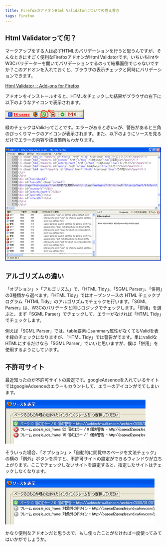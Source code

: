 ```yaml
---
title: FirefoxのアドオンHtml Validatorについての覚え書き
tags: Firefox
---
```


Html Validatorって何？
--------------------------------------

マークアップをする人は必ずHTMLのバリデーションを行うと思うんですが、そんなときにすごく便利なFirefoxアドオンがHtml Validatorです。いちいちlintやW3Cバリデーターを開いてバリデーションするのって結構面倒でじゃないですか？このアドオンを入れておくと、ブラウザの表示チェックと同時にバリデーションできます。

[Html Validator :: Add-ons for Firefox](https://addons.mozilla.org/ja/firefox/addon/html-validator/)

アドオンをインストールすると、HTMLをチェックした結果がブラウザの右下に以下のようなアイコンで表示されます。

![Html Validatorのアイコン](/img/posts/2008-02-07-07141217/1.jpg)

緑のチェックはValidってことです。エラーがあると赤い×が、警告があると三角のびっくりマークのアイコンが表示されます。また、以下のようにソースを見るだけでエラーの内容や該当箇所もわかります。

![ソース画面](/img/posts/2008-02-07-07141217/2.jpg)

アルゴリズムの違い
------------------------------------

「オプション」>「アルゴリズム」で、「HTML Tidy」、「SGML Parser」、「併用」の3種類から選べます。「HTML Tidy」ではオープンソースの HTML チェックプログラム「HTML Tidy」のアルゴリズムでチェックを行います。「SGML Parser」は、W3Cのバリデータと同じロジックでチェックします。「併用」を選ぶと、まず「SGML Parser」でチェックして、エラーがなければ「HTML Tidy」でチェックします。

例えば「SGML Parser」では、table要素にsummary属性がなくてもValidを表す緑のチェックになりますが、「HTML Tidy」では警告がでます。単にvalidなHTMLにするだけなら「SGML Parser」でいいと思いますが、僕は「併用」を使用するようにしています。

不許可サイト
------------------------------------

最近知ったのが不許可サイトの設定です。googleAdsenceを入れているサイトではgoogleAdsenceのエラーもカウントして、エラーのアイコンがでてしまいます。

![google Adsenceがエラーになる](/img/posts/2008-02-07-07141217/3.jpg)

そういった場合、「オプション」>「自動的に閲覧中のページを文法チェック」の横の「例外」ボタンを押すと、不許可サイトの設定ができるウィンドウが立ち上がります。ここでチェックしないサイトを設定すると、指定したサイトはチェックしなくなります。

![不許可サイトが設定された](/img/posts/2008-02-07-07141217/4.jpg)

かなり便利なアドオンだと思うので、もし使ったことがなければ一度使ってみてはいかがでしょうか。
